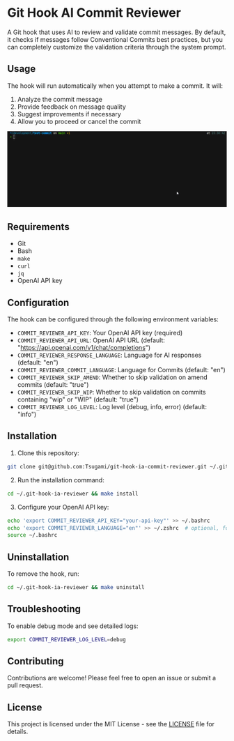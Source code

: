 # Git Hook AI Commit Reviewer

A Git hook that uses AI to review and validate commit messages. By default, it checks if messages follow Conventional Commits best practices, but you can completely customize the validation criteria through the system prompt.

## Usage

The hook will run automatically when you attempt to make a commit. It will:

1. Analyze the commit message
2. Provide feedback on message quality
3. Suggest improvements if necessary
4. Allow you to proceed or cancel the commit

![Git Hook AI Commit Reviewer in action](docs/screenshots/example.gif)

## Requirements

- Git
- Bash
- `make`
- `curl`
- `jq`
- OpenAI API key

## Configuration

The hook can be configured through the following environment variables:

- `COMMIT_REVIEWER_API_KEY`: Your OpenAI API key (required)
- `COMMIT_REVIEWER_API_URL`: OpenAI API URL (default: "<https://api.openai.com/v1/chat/completions>")
- `COMMIT_REVIEWER_RESPONSE_LANGUAGE`: Language for AI responses (default: "en")
- `COMMIT_REVIEWER_COMMIT_LANGUAGE`: Language for Commits (default: "en")
- `COMMIT_REVIEWER_SKIP_AMEND`: Whether to skip validation on amend commits (default: "true")
- `COMMIT_REVIEWER_SKIP_WIP`: Whether to skip validation on commits containing "wip" or "WIP" (default: "true")
- `COMMIT_REVIEWER_LOG_LEVEL`: Log level (debug, info, error) (default: "info")

## Installation

1. Clone this repository:

```bash
git clone git@github.com:Tsugami/git-hook-ia-commit-reviewer.git ~/.git-hook-ia-reviewer
```

2. Run the installation command:

```bash
cd ~/.git-hook-ia-reviewer && make install
```

3. Configure your OpenAI API key:

```bash
echo 'export COMMIT_REVIEWER_API_KEY="your-api-key"' >> ~/.bashrc
echo 'export COMMIT_REVIEWER_LANGUAGE="en"' >> ~/.zshrc  # optional, for English responses
source ~/.bashrc
```

## Uninstallation

To remove the hook, run:

```bash
cd ~/.git-hook-ia-reviewer && make uninstall
```

## Troubleshooting

To enable debug mode and see detailed logs:

```bash
export COMMIT_REVIEWER_LOG_LEVEL=debug
```

## Contributing

Contributions are welcome! Please feel free to open an issue or submit a pull request.

## License

This project is licensed under the MIT License - see the [LICENSE](/LICENSE) file for details.
